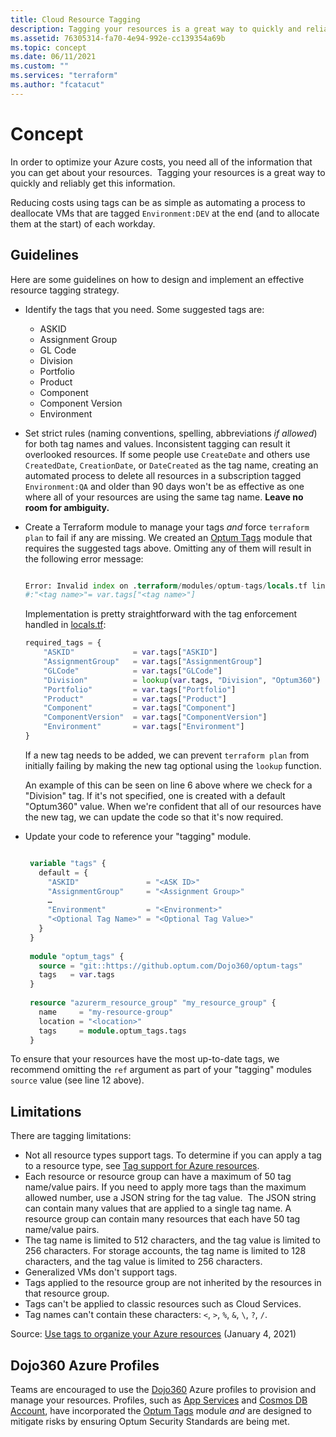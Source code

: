 ```yaml
---
title: Cloud Resource Tagging
description: Tagging your resources is a great way to quickly and reliably get the information you need to optimize your Azure costs.
ms.assetid: 76305314-fa70-4e94-992e-cc139354a69b
ms.topic: concept
ms.date: 06/11/2021
ms.custom: ""
ms.services: "terraform"
ms.author: "fcatacut"
---
```


# Concept

In order to optimize your Azure costs, you need all of the information that you can get about your resources.  Tagging your resources is a great way to quickly and reliably get this information.

Reducing costs using tags can be as simple as automating a process to deallocate VMs that are tagged ```Environment:DEV``` at the end (and to allocate them at the start) of each workday.

## Guidelines

Here are some guidelines on how to design and implement an effective resource tagging strategy.

- Identify the tags that you need. Some suggested tags are:
  - ASKID
  - Assignment Group
  - GL Code
  - Division
  - Portfolio
  - Product
  - Component
  - Component Version
  - Environment 
- Set strict rules (naming conventions, spelling, abbreviations *if allowed*) for both tag names and values. Inconsistent tagging can result it overlooked resources. If some people use ```CreateDate``` and others use ```CreatedDate```, ```CreationDate```, or ```DateCreated``` as the tag name, creating an automated process to delete all resources in a subscription tagged ```Environment:QA``` and older than 90 days won't be as effective as one where all of your resources are using the same tag name. **Leave no room for ambiguity.**
- Create a Terraform module to manage your tags *and* force ```terraform plan``` to fail if any are missing. We created an [Optum Tags](https://github.optum.com/Dojo360/optum-tags) module that requires the suggested tags above. Omitting any of them will result in the following error message:
  
  ```terraform
  
  Error: Invalid index on .terraform/modules/optum-tags/locals.tf line #, in locals:
  #:"<tag name>"= var.tags["<tag name>"]
  
  ```

  Implementation is pretty straightforward with the tag enforcement handled in [locals.tf](https://github.optum.com/Dojo360/optum-tags/blob/master/locals.tf):

  ```terraform
  required_tags = {
      "ASKID"             = var.tags["ASKID"]
      "AssignmentGroup"   = var.tags["AssignmentGroup"]
      "GLCode"            = var.tags["GLCode"]
      "Division"          = lookup(var.tags, "Division", "Optum360")
      "Portfolio"         = var.tags["Portfolio"]
      "Product"           = var.tags["Product"]
      "Component"         = var.tags["Component"]
      "ComponentVersion"  = var.tags["ComponentVersion"]
      "Environment"       = var.tags["Environment"]
  }
  ```  

  If a new tag needs to be added, we can prevent ```terraform plan``` from initially failing by making the new tag optional using the ```lookup``` function.

  An example of this can be seen on line 6 above where we check for a "Division" tag. If it's not specified, one is created with a default "Optum360" value. When we're confident that all of our resources have the new tag, we can update the code so that it's now required.

- Update your code to reference your "tagging" module.

  ```terraform

   variable "tags" {
     default = {
       "ASKID"               = "<ASK ID>"
       "AssignmentGroup"     = "<Assignment Group>"
       …
       "Environment"         = "<Environment>"
       "<Optional Tag Name>" = "<Optional Tag Value>"
     }
   }
   
   module "optum_tags" {
     source = "git::https://github.optum.com/Dojo360/optum-tags"
     tags   = var.tags
   }
   
   resource "azurerm_resource_group" "my_resource_group" {
     name     = "my-resource-group"
     location = "<location>"
     tags     = module.optum_tags.tags
   }

  ```

To ensure that your resources have the most up-to-date tags, we recommend omitting the ```ref``` argument as part of your "tagging" modules ```source``` value (see line 12 above).

## Limitations

There are tagging limitations:

- Not all resource types support tags. To determine if you can apply a tag to a resource type, see [Tag support for Azure resources](https://docs.microsoft.com/en-us/azure/azure-resource-manager/management/tag-support).
- Each resource or resource group can have a maximum of 50 tag name/value pairs. If you need to apply more tags than the maximum allowed number, use a JSON string for the tag value.  The JSON string can contain many values that are applied to a single tag name. A resource group can contain many resources that each have 50 tag name/value pairs.
- The tag name is limited to 512 characters, and the tag value is limited to 256 characters. For storage accounts, the tag name is limited to 128 characters, and the tag value is limited to 256 characters.
- Generalized VMs don't support tags.
- Tags applied to the resource group are not inherited by the resources in that resource group.
- Tags can't be applied to classic resources such as Cloud Services.
- Tag names can't contain these characters: ```<```, ```>```, ```%```, ```&```, ```\```, ```?```, ```/```.

Source: [Use tags to organize your Azure resources](https://docs.microsoft.com/en-us/azure/azure-resource-manager/management/tag-resources#limitations") (January 4, 2021)

## Dojo360 Azure Profiles

Teams are encouraged to use the [Dojo360](https://github.optum.com/Dojo360) Azure profiles to provision and manage your resources. Profiles, such as [App Services](https://github.optum.com/Dojo360/azure-app-services) and [Cosmos DB Account](https://github.optum.com/Dojo360/azure-cosmosdb-account), have incorporated the [Optum Tags](https://github.optum.com/Dojo360/optum-tags) module *and* are designed to mitigate risks by ensuring Optum Security Standards are being met.
